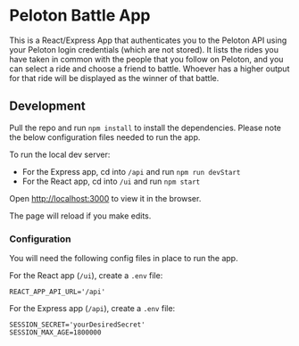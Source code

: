 # Peloton Battle App

This is a React/Express App that authenticates you to the Peloton API using your Peloton login credentials (which are not stored). It lists the rides you have taken in common with the people that you follow on Peloton, and you can select a ride and choose a friend to battle. Whoever has a higher output for that ride will be displayed as the winner of that battle.

## Development

Pull the repo and run `npm install` to install the dependencies. Please note the below configuration files needed to run the app.

To run the local dev server:
- For the Express app, cd into `/api` and run `npm run devStart` 
- For the React app, cd into `/ui` and run `npm start`

Open [http://localhost:3000](http://localhost:3000) to view it in the browser.

The page will reload if you make edits.

### Configuration

You will need the following config files in place to run the app.

For the React app (`/ui`), create a `.env` file:
```
REACT_APP_API_URL='/api'
```

For the Express app (`/api`), create a `.env` file:
```
SESSION_SECRET='yourDesiredSecret'
SESSION_MAX_AGE=1800000
```
